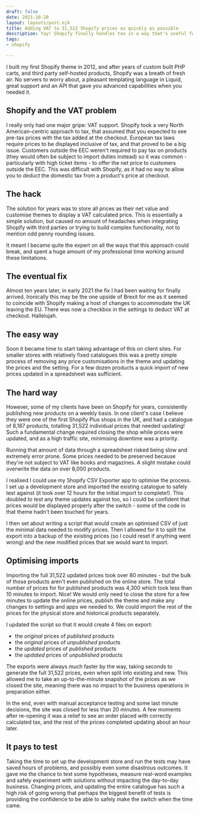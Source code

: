 ```yaml
---
draft: false
date: 2021-10-20
layout: layouts/post.njk
title: Adding VAT to 31,522 Shopify prices as quickly as possible
description: Yay! Shopify finally handles tax in a way that's useful for Europeans.
tags:
- shopify

---
```

I built my first Shopify theme in 2012, and after years of custom built PHP carts, and third party self-hosted products, Shopify was a breath of fresh air. No servers to worry about, a pleasant templating language in Liquid, great support and an API that gave you advanced capabilities when you needed it.

## Shopify and the VAT problem

I really only had one major gripe: VAT support. Shopify took a very North American-centric approach to tax, that assumed that you expected to see pre-tax prices with the tax added at the checkout. European tax laws require prices to be displayed inclusive of tax, and that proved to be a big issue. Customers outside the EEC weren't required to pay tax on products (they would often be subject to import duties instead) so it was common - particularly with high ticket items - to offer the net price to customers outside the EEC. This was difficult with Shopify, as it had no way to allow you to _deduct_ the domestic tax from a product's price at checkout.

## The hack

The solution for years was to store all prices as their net value and customise themes to display a VAT calculated price. This is essentially a simple solution, but caused no amount of headaches when integrating Shopify with third parties or trying to build complex functionality, not to mention odd penny rounding issues.

 It meant I became quite the expert on all the ways that this approach could break, and spent a huge amount of my professional time working around these limitations.

## The eventual fix

Almost ten years later, in early 2021 the fix I had been waiting for finally arrived. Ironically this may be the one upside of Brexit for me as it seemed to coincide with Shopify making a host of changes to accommodate the UK leaving the EU. There was now a checkbox in the settings to deduct VAT at checkout. Hallelujah.

## The easy way

Soon it became time to start taking advantage of this on client sites. For smaller stores with relatively fixed catalogues this was a pretty simple process of removing any price customisations in the theme and updating the prices and the setting. For a few dozen products a quick import of new prices updated in a spreadsheet was sufficient.

## The hard way

However, some of my clients have been on Shopify for years, consistently publishing new products on a weekly basis. In one client's case I believe they were one of the first Shopify Plus shops in the UK, and had a catalogue of 8,187 products, totalling 31,522 individual prices that needed updating! Such a fundamental change required closing the shop while prices were updated, and as a high traffic site, minimising downtime was a priority.

Running that amount of data through a spreadsheet risked being slow and extremely error prone. Some prices needed to be preserved because they're not subject to VAT like books and magazines. A slight mistake could overwrite the data on over 8,000 products.

I realised I could use my Shopify CSV Exporter app to optimise the process. I set up a development store and imported the existing catalogue to safely test against (it took over 12 hours for the initial import to complete!). This doubled to test any theme updates against too, so I could be confident that prices would be displayed properly after the switch - some of the code in that theme hadn't been touched for years.

I then set about writing a script that would create an optimised CSV of just the minimal data needed to modify prices. Then I allowed for it to split the export into a backup of the existing prices (so I could reset if anything went wrong) and the new modified prices that we would want to import.

## Optimising imports

Importing the full 31,522 updated prices took over 80 minutes - but the bulk of those products aren't even published on the online store. The total number of prices for for published products was 4,300 which took less than 10 minutes to import. Nice! We would only need to close the store for a few minutes to update the online prices, publish the theme and make any changes to settings and apps we needed to. We could import the rest of the prices for the physical store and historical products separately.

I updated the script so that it would create 4 files on export:

* the _original_ prices of _published_ products
* the _original_ prices of _unpublished_ products
* the _updated_ prices of _published_ products
* the _updated_ prices of _unpublished_ products

The exports were always much faster by the way, taking seconds to generate the full 31,522 prices, even when split into existing and new. This allowed me to take an up-to-the-minute snapshot of the prices as we closed the site, meaning there was no impact to the business operations in preparation either.

In the end, even with manual acceptance testing and some last minute decisions, the site was closed for less than 20 minutes. A few moments after re-opening it was a relief to see an order placed with correctly calculated tax, and the rest of the prices completed updating about an hour later.

## It pays to test

Taking the time to set up the development store and run the tests may have saved hours of problems, and possibly even some disastrous outcomes. It gave me the chance to test some hypotheses, measure real-word examples and safely experiment with solutions without impacting the day-to-day business. Changing prices, and updating the entire catalogue has such a high risk of going wrong that perhaps the biggest benefit of tests is providing the confidence to be able to safely make the switch when the time came.

